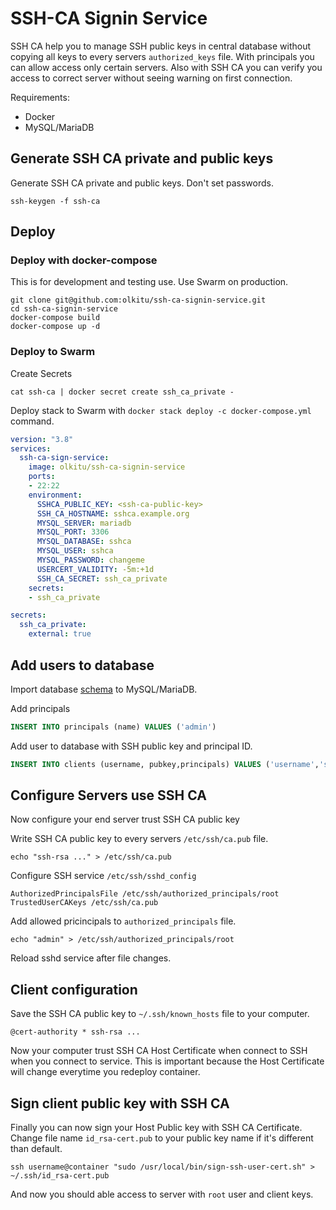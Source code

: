 # SSH-CA Signin Service

SSH CA help you to manage SSH public keys in central database without copying all keys to every servers `authorized_keys` file. With principals you can allow access only certain servers. Also with SSH CA you can verify you access to correct server without seeing warning on first connection.

Requirements:

* Docker
* MySQL/MariaDB

## Generate SSH CA private and public keys

Generate SSH CA private and public keys. Don't set passwords.

```shell
ssh-keygen -f ssh-ca
```
## Deploy

### Deploy with docker-compose

This is for development and testing use. Use Swarm on production.

```shell
git clone git@github.com:olkitu/ssh-ca-signin-service.git
cd ssh-ca-signin-service
docker-compose build
docker-compose up -d
```

### Deploy to Swarm

Create Secrets

```shell
cat ssh-ca | docker secret create ssh_ca_private -
```

Deploy stack to Swarm with `docker stack deploy -c docker-compose.yml` command.

```yaml
version: "3.8"
services:
  ssh-ca-sign-service:
    image: olkitu/ssh-ca-signin-service
    ports:
    - 22:22
    environment:
      SSHCA_PUBLIC_KEY: <ssh-ca-public-key>
      SSH_CA_HOSTNAME: sshca.example.org
      MYSQL_SERVER: mariadb
      MYSQL_PORT: 3306
      MYSQL_DATABASE: sshca
      MYSQL_USER: sshca
      MYSQL_PASSWORD: changeme
      USERCERT_VALIDITY: -5m:+1d
      SSH_CA_SECRET: ssh_ca_private
    secrets:
    - ssh_ca_private

secrets:
  ssh_ca_private:
    external: true
```

## Add users to database

Import database [schema](https://github.com/olkitu/ssh-ca-signin-service/blob/master/sql/00-schema.sql) to MySQL/MariaDB. 

Add principals

```sql
INSERT INTO principals (name) VALUES ('admin')
```

Add user to database with SSH public key and principal ID.

```sql
INSERT INTO clients (username, pubkey,principals) VALUES ('username','ssh-rsa ...','1');
```

## Configure Servers use SSH CA

Now configure your end server trust SSH CA public key

Write SSH CA public key to every servers `/etc/ssh/ca.pub` file.

```shell
echo "ssh-rsa ..." > /etc/ssh/ca.pub
```

Configure SSH service `/etc/ssh/sshd_config`

```ssh-config
AuthorizedPrincipalsFile /etc/ssh/authorized_principals/root
TrustedUserCAKeys /etc/ssh/ca.pub
```

Add allowed pricincipals to `authorized_principals` file.

```shell
echo "admin" > /etc/ssh/authorized_principals/root
```

Reload sshd service after file changes.

## Client configuration

Save the SSH CA public key to `~/.ssh/known_hosts` file to your computer.

```
@cert-authority * ssh-rsa ...
```

Now your computer trust SSH CA Host Certificate when connect to SSH when you connect to service. This is important because the Host Certificate will change everytime you redeploy container.

## Sign client public key with SSH CA

Finally you can now sign your Host Public key with SSH CA Certificate. Change file name `id_rsa-cert.pub` to your public key name if it's different than default.

```shell
ssh username@container "sudo /usr/local/bin/sign-ssh-user-cert.sh" > ~/.ssh/id_rsa-cert.pub
```

And now you should able access to server with `root` user and client keys.